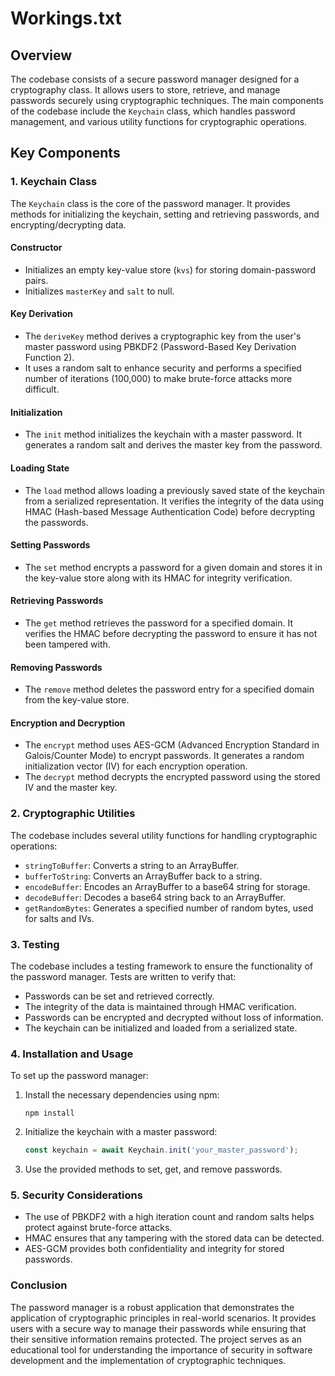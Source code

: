 # Workings.txt

## Overview
The codebase consists of a secure password manager designed for a cryptography class. It allows users to store, retrieve, and manage passwords securely using cryptographic techniques. The main components of the codebase include the `Keychain` class, which handles password management, and various utility functions for cryptographic operations.

## Key Components

### 1. Keychain Class
The `Keychain` class is the core of the password manager. It provides methods for initializing the keychain, setting and retrieving passwords, and encrypting/decrypting data.

#### Constructor
- Initializes an empty key-value store (`kvs`) for storing domain-password pairs.
- Initializes `masterKey` and `salt` to null.

#### Key Derivation
- The `deriveKey` method derives a cryptographic key from the user's master password using PBKDF2 (Password-Based Key Derivation Function 2).
- It uses a random salt to enhance security and performs a specified number of iterations (100,000) to make brute-force attacks more difficult.

#### Initialization
- The `init` method initializes the keychain with a master password. It generates a random salt and derives the master key from the password.

#### Loading State
- The `load` method allows loading a previously saved state of the keychain from a serialized representation. It verifies the integrity of the data using HMAC (Hash-based Message Authentication Code) before decrypting the passwords.

#### Setting Passwords
- The `set` method encrypts a password for a given domain and stores it in the key-value store along with its HMAC for integrity verification.

#### Retrieving Passwords
- The `get` method retrieves the password for a specified domain. It verifies the HMAC before decrypting the password to ensure it has not been tampered with.

#### Removing Passwords
- The `remove` method deletes the password entry for a specified domain from the key-value store.

#### Encryption and Decryption
- The `encrypt` method uses AES-GCM (Advanced Encryption Standard in Galois/Counter Mode) to encrypt passwords. It generates a random initialization vector (IV) for each encryption operation.
- The `decrypt` method decrypts the encrypted password using the stored IV and the master key.

### 2. Cryptographic Utilities
The codebase includes several utility functions for handling cryptographic operations:
- `stringToBuffer`: Converts a string to an ArrayBuffer.
- `bufferToString`: Converts an ArrayBuffer back to a string.
- `encodeBuffer`: Encodes an ArrayBuffer to a base64 string for storage.
- `decodeBuffer`: Decodes a base64 string back to an ArrayBuffer.
- `getRandomBytes`: Generates a specified number of random bytes, used for salts and IVs.

### 3. Testing
The codebase includes a testing framework to ensure the functionality of the password manager. Tests are written to verify that:
- Passwords can be set and retrieved correctly.
- The integrity of the data is maintained through HMAC verification.
- Passwords can be encrypted and decrypted without loss of information.
- The keychain can be initialized and loaded from a serialized state.

### 4. Installation and Usage
To set up the password manager:
1. Install the necessary dependencies using npm:
   ```
   npm install
   ```
2. Initialize the keychain with a master password:
   ```javascript
   const keychain = await Keychain.init('your_master_password');
   ```
3. Use the provided methods to set, get, and remove passwords.

### 5. Security Considerations
- The use of PBKDF2 with a high iteration count and random salts helps protect against brute-force attacks.
- HMAC ensures that any tampering with the stored data can be detected.
- AES-GCM provides both confidentiality and integrity for stored passwords.

### Conclusion
The password manager is a robust application that demonstrates the application of cryptographic principles in real-world scenarios. It provides users with a secure way to manage their passwords while ensuring that their sensitive information remains protected. The project serves as an educational tool for understanding the importance of security in software development and the implementation of cryptographic techniques.
